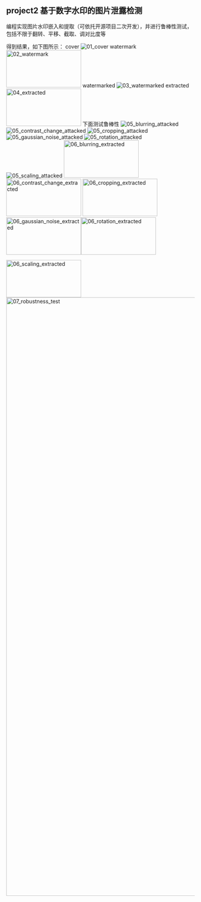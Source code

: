 
## project2 基于数字水印的图片泄露检测 
编程实现图片水印嵌入和提取（可依托开源项目二次开发），并进行鲁棒性测试，包括不限于翻转、平移、截取、调对比度等

得到结果，如下图所示：
cover
![01_cover](https://github.com/user-attachments/assets/dffd5ddb-ec95-4657-a9fd-19835c6fbd1e)
watermark
<img width="200" height="100" alt="02_watermark" src="https://github.com/user-attachments/assets/a1d7ad86-c77b-4583-9329-331e6fc5feb9" />
watermarked
![03_watermarked](https://github.com/user-attachments/assets/d04646c3-eb89-446a-baae-ed0e0ed9aa42)
extracted
<img width="200" height="100" alt="04_extracted" src="https://github.com/user-attachments/assets/a4f24df6-98ec-46c5-b58c-b683051f3884" />
下面测试鲁棒性
![05_blurring_attacked](https://github.com/user-attachments/assets/a4d440dc-098b-4bf8-a441-ad42f4fe0e1d)
![05_contrast_change_attacked](https://github.com/user-attachments/assets/c6111883-0f8d-4154-9b98-1cfbab87445b)
![05_cropping_attacked](https://github.com/user-attachments/assets/d4fc1a36-ffd2-4200-a662-c5c29bcc71d3)
![05_gaussian_noise_attacked](https://github.com/user-attachments/assets/caa3644b-6970-4886-81b3-0a4fdd22c1f8)
![05_rotation_attacked](https://github.com/user-attachments/assets/77c12b0f-555b-4160-bef7-0775dd5de67d)
![05_scaling_attacked](https://github.com/user-attachments/assets/24c538c6-0beb-4369-a3b3-672d2ff1ff60)
<img width="200" height="100" alt="06_blurring_extracted" src="https://github.com/user-attachments/assets/3de8d905-6fa9-4f20-883b-869ca0f87f57" />
<img width="200" height="100" alt="06_contrast_change_extracted" src="https://github.com/user-attachments/assets/21d4a8e0-8fb2-4e86-8e82-f79960cf451c" />
<img width="200" height="100" alt="06_cropping_extracted" src="https://github.com/user-attachments/assets/64cf2e6f-7764-46c6-b30b-9f043057cab3" />
<img width="200" height="100" alt="06_gaussian_noise_extracted" src="https://github.com/user-attachments/assets/7cb1289e-5ea4-4b3d-bfed-f358ab92f3f0" /><img width="200" height="100" alt="06_rotation_extracted" src="https://github.com/user-attachments/assets/e87575fb-cfe2-4a4e-a6f7-97ee1f33fe1e" />

<img width="200" height="100" alt="06_scaling_extracted" src="https://github.com/user-attachments/assets/5138438c-c3d2-4ae2-a83b-6412a51adfb5" />
<img width="1500" height="1600" alt="07_robustness_test" src="https://github.com/user-attachments/assets/5351f6c8-3e0e-4323-b550-0eda6a447abc" />
